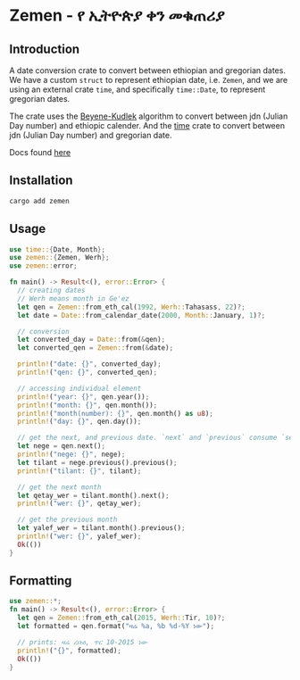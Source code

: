 # Zemen - የ ኢትዮጵያ ቀን መቁጠሪያ

## Introduction

A date conversion crate to convert between ethiopian and gregorian dates. We
have a custom `struct` to represent ethiopian date, i.e. `Zemen`, and we are
using an external crate `time`, and specifically `time::Date`, to represent
gregorian dates.

The crate uses the [Beyene-Kudlek](http://www.geez.org/Calendars/) algorithm to
convert between jdn (Julian Day number) and ethiopic calender. And the
[time](https://github.com/time-rs/time) crate to convert between jdn (Julian
Day number) and gregorian date.

Docs found [here](https://docs.rs/zemen/latest/zemen/)

## Installation

```sh
cargo add zemen
```

## Usage

```rust
use time::{Date, Month};
use zemen::{Zemen, Werh};
use zemen::error;

fn main() -> Result<(), error::Error> {
  // creating dates
  // Werh means month in Ge'ez
  let qen = Zemen::from_eth_cal(1992, Werh::Tahasass, 22)?;
  let date = Date::from_calendar_date(2000, Month::January, 1)?;

  // conversion
  let converted_day = Date::from(&qen);
  let converted_qen = Zemen::from(&date);

  println!("date: {}", converted_day);
  println!("qen: {}", converted_qen);

  // accessing individual element
  println!("year: {}", qen.year());
  println!("month: {}", qen.month());
  println!("month(number): {}", qen.month() as u8);
  println!("day: {}", qen.day());

  // get the next, and previous date. `next` and `previous` consume `self`
  let nege = qen.next();
  println!("nege: {}", nege);
  let tilant = nege.previous().previous();
  println!("tilant: {}", tilant);

  // get the next month
  let qetay_wer = tilant.month().next();
  println!("wer: {}", qetay_wer);

  // get the previous month
  let yalef_wer = tilant.month().previous();
  println!("wer: {}", yalef_wer);
  Ok(())
}
```
## Formatting

```rust
use zemen::*;
fn main() -> Result<(), error::Error> {
  let qen = Zemen::from_eth_cal(2015, Werh::Tir, 10)?;
  let formatted = qen.format("ዛሬ %a, %b %d-%Y ነው");

  // prints: ዛሬ ረቡዕ, ጥር 10-2015 ነው
  println!("{}", formatted);
  Ok(())
}
```
